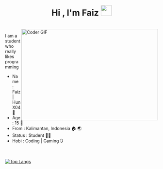 <h1 align="center">Hi , I'm Faiz  <img src="https://media.giphy.com/media/hvRJCLFzcasrR4ia7z/giphy.gif" width="35"></h1>
<br>
<img alt="Coder GIF" height=300 width=450 align="right" src="https://images.squarespace-cdn.com/content/v1/5769fc401b631bab1addb2ab/1541580611624-TE64QGKRJG8SWAIUS7NS/ke17ZwdGBToddI8pDm48kPoswlzjSVMM-SxOp7CV59BZw-zPPgdn4jUwVcJE1ZvWQUxwkmyExglNqGp0IvTJZamWLI2zvYWH8K3-s_4yszcp2ryTI0HqTOaaUohrI8PI6FXy8c9PWtBlqAVlUS5izpdcIXDZqDYvprRqZ29Pw0o/coding-freak.gif" />

I am a student who really likes programming

* Name   : Faiz | HunX04 🧒
* Age    : 15 💯
* From   : Kalimantan, Indonesia :house: 🌏
* Status : Student :student: 
* Hobi   : Coding | Gaming 🔃

<br>
  
[![Top Langs](https://github-readme-stats.vercel.app/api/top-langs/?username=Hunxploit04&layout=compact&text_color=daf7dc&bg_color=151515)](https://github.com/Hunxploit04/github-readme-stats)

